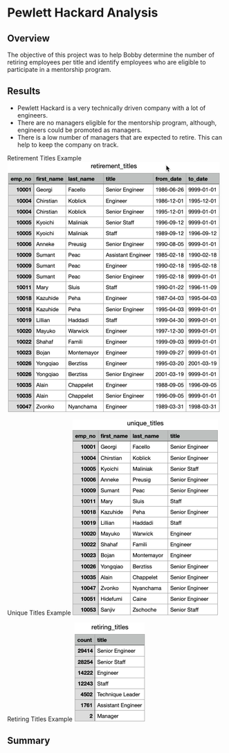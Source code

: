 # Pewlett Hackard Analysis

## Overview
The objective of this project was to help Bobby determine the number of retiring employees per title and identify employees who are eligible to participate in a mentorship program.

## Results


- Pewlett Hackard is a very technically driven company with a lot of engineers.
- There are no managers eligible for the mentorship program, although, engineers could be promoted as managers.
- There is a low number of managers that are expected to retire.  This can help to keep the company on track.


Retirement Titles Example
![Retirement Titles](https://github.com/cadejackson/Pewlett-Hackard-Analysis/blob/main/Data/retirement_titles.png)

Unique Titles Example
![Unique Titles](https://github.com/cadejackson/Pewlett-Hackard-Analysis/blob/main/Data/unique_titles.png)

Retiring Titles Example
![Retiring Titles](https://github.com/cadejackson/Pewlett-Hackard-Analysis/blob/main/Data/retiring_titles.png)

## Summary
